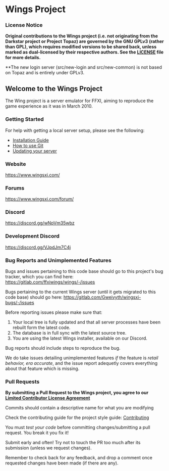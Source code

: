 # Wings Project

### License Notice
**Original contributions to the Wings project (i.e. not originating from the Darkstar project or Project Topaz) are governed by the GNU GPLv3 (rather than GPL), which requires modified versions to be shared back, unless marked as dual-licensed by their respective authors. See the [LICENSE](LICENSE) file for more details.**

**The new login server (src/new-login and src/new-common) is not based on Topaz and is entirely under GPLv3.

## Welcome to the Wings Project
The Wing project is a server emulator for FFXI, aiming to reproduce the game experience as it was in March 2010.

### Getting Started
For help with getting a local server setup, please see the following:
- [Installation Guide](https://gitlab.com/ffxiwings/wings/-/wikis/Server-Installation-Guide)
- [How to use Git](https://gitlab.com/ffxiwings/wings/-/wikis/How-To-Work-With-Git)
- [Updating your server](https://gitlab.com/ffxiwings/wings/-/wikis/Updating-Your-Server)

### Website
https://www.wingsxi.com/

### Forums
https://www.wingsxi.com/forum/

### Discord
https://discord.gg/wNpVm35wbz

### Development Discord
https://discord.gg/VJpdJm7C4j

### Bug Reports and Unimplemented Features
Bugs and issues pertaining to this code base should go to this project's bug tracker, which you can find here: https://gitlab.com/ffxiwings/wings/-/issues

Bugs pertaining to the current Wings server (until it gets migrated to this code base) should go here: https://gitlab.com/Gweivyth/wingsxi-bugs/-/issues

Before reporting issues please make sure that:
1. Your local tree is fully updated and that all server processes have been rebuilt form the latest code.
2. The database is in full sync with the latest source tree.
3. You are using the latest Wings installer, available on our Discord.

Bug reports should include steps to reproduce the bug.

We do take issues detailing unimplemented features _if_ the feature is _retail behavior, era accurate_, and the issue report adequetly covers everything about that feature which is missing.

### Pull Requests
**By submitting a Pull Request to the Wings project, you agree to our [Limited Contributor License Agreement](CONTRIBUTOR_AGREEMENT.md)**

Commits should contain a descriptive name for what you are modifying

Check the contributing guide for the project style guide: [Contributing](CONTRIBUTING.md)

You must *test your code* before committing changes/submitting a pull request. You break it you fix it!

Submit early and often! Try not to touch the PR too much after its submission (unless we request changes).

Remember to check back for any feedback, and drop a comment once requested changes have been made (if there are any).
